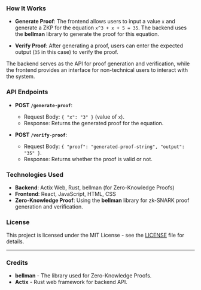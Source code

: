 ### How It Works

- **Generate Proof**: The frontend allows users to input a value `x` and generate a ZKP for the equation `x^3 + x + 5 = 35`. The backend uses the **bellman** library to generate the proof for this equation.
  
- **Verify Proof**: After generating a proof, users can enter the expected output (`35` in this case) to verify the proof.

The backend serves as the API for proof generation and verification, while the frontend provides an interface for non-technical users to interact with the system.

### API Endpoints

- **POST `/generate-proof`**: 
  - Request Body: `{ "x": "3" }` (value of `x`).
  - Response: Returns the generated proof for the equation.
  
- **POST `/verify-proof`**: 
  - Request Body: `{ "proof": "generated-proof-string", "output": "35" }`.
  - Response: Returns whether the proof is valid or not.

### Technologies Used

- **Backend**: Actix Web, Rust, bellman (for Zero-Knowledge Proofs)
- **Frontend**: React, JavaScript, HTML, CSS
- **Zero-Knowledge Proof**: Using the **bellman** library for zk-SNARK proof generation and verification.

### License

This project is licensed under the MIT License - see the [LICENSE](LICENSE) file for details.

---

### Credits

- **bellman** - The library used for Zero-Knowledge Proofs.
- **Actix** - Rust web framework for backend API.
